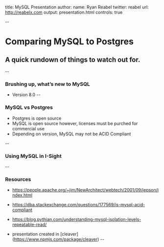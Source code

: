 title: MySQL Presentation
author:
    name: Ryan Reabel
    twitter: reabel
    url: http://reabelx.com
output: presentation.html
controls: true

--

# Comparing MySQL to Postgres
## A quick rundown of things to watch out for.

<!-- test comment-->
--

### Brushing up, what’s new to MySQL

* Version 8.0
--

### MySQL vs Postgres

* Postgres is open source
* MySQL is open source however, licenses must be purched for commercial use
* Depending on version, MySQL may not be ACID Compliant




--

###  Using MySQL in I-Sight

--

### Resources

* https://people.apache.org/~jim/NewArchitect/webtech/2001/09/jepson/index.html
* https://dba.stackexchange.com/questions/177569/is-mysql-acid-compliant
* https://blog.pythian.com/understanding-mysql-isolation-levels-repeatable-read/

* presentation created in [cleaver] (https://www.npmjs.com/package/cleaver)
--